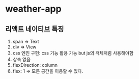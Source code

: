 # weather-app

## 리액트 네이티브 특징

1. span => Text
2. div => View
3. css 엔진 구현: css 기능 활용 가능 but js의 객체처럼 사용해야함
4. 상속 없음
5. flexDirection: column
6. flex: 1 => 모든 공간을 이용할 수 있다.
